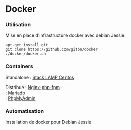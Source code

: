 Docker
================================


### Utilisation

Mise en place d'infrastructure docker avec debian Jessie.

```
apt-get install git
git clone https://github.com/gitbn/docker
./docker/docker.sh
```

### Containers

Standalone :
[Stack LAMP Centos](https://hub.docker.com/r/dockerfiles/centos-lamp/)


Distribué :
[Nginx-php-fpm](https://hub.docker.com/r/richarvey/nginx-php-fpm/)<br/>;
[Mariadb](https://hub.docker.com/r/paintedfox/mariadb/)<br/>;
[PhpMyAdmin](https://hub.docker.com/r/nazarpc/phpmyadmin/)

### Automatisation
Installation de docker pour Debian Jessie
